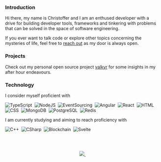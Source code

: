 ### Introduction

Hi there, my name is Christoffer and I am an enthused developer with a drive for building developer tools, frameworks and tinkering with problems that can be solved in the space of software engineering.

If you ever want to talk code or explore other topics concerning the mysteries of life, feel free to [reach out](mailto:hi@kodemon.net) as my door is always open.

### Projects

Check out my personal open source project [valkyr](https://github.com/kodemon/valkyr) for some insights in my after hour endeavours.

### Technology

I consider myself proficient with

![TypeScript](https://img.shields.io/badge/-TypeScript-05122A?style=flat-square&logo=TypeScript&logoColor=white&color=3178C6)&nbsp;
![NodeJS](https://img.shields.io/badge/-NodeJS-05122A?style=flat-square&logo=Node.js&logoColor=white&color=339933)&nbsp;
![EventSourcing](https://img.shields.io/badge/-EventSourcing-05122A?style=flat-square&logo=EventStore&logoColor=white)&nbsp;
![Angular](https://img.shields.io/badge/-Angular-05122A?style=flat-square&logo=Angular&logoColor=white&color=DC382D)&nbsp;
![React](https://img.shields.io/badge/-React-05122A?style=flat-square&logo=React&logoColor=black&color=61DAFB)&nbsp;
![HTML](https://img.shields.io/badge/-HTML5-05122A?style=flat-square&logo=HTML5&logoColor=white&color=E34F26)&nbsp;
![CSS](https://img.shields.io/badge/-CSS3-05122A?style=flat-square&logo=CSS3&logoColor=white&color=1572B6)&nbsp;
![MongoDB](https://img.shields.io/badge/-MongoDB-05122A?style=flat-square&logo=MongoDB&logoColor=white&color=47A248)&nbsp;
![PostgreSQL](https://img.shields.io/badge/-PostgreSQL-05122A?style=flat-square&logo=PostgreSQL&logoColor=white&color=4169E1)&nbsp;
![Redis](https://img.shields.io/badge/-Redis-05122A?style=flat-square&logo=Redis&logoColor=white&color=DC382D)

I am currently studying and aiming to reach proficiency with 

![C++](https://img.shields.io/badge/-C++-05122A?style=flat-square&logo=C%2B%2B)&nbsp;
![CSharp](https://img.shields.io/badge/-CSharp-05122A?style=flat-square&logo=CSharp&color=239120)&nbsp;
![Blockchain](https://img.shields.io/badge/-Blockchain-05122A?style=flat-square&logo=Bitcoin&logoColor=black&color=F7931A)&nbsp;
![Svelte](https://img.shields.io/badge/-Svelte-05122A?style=flat-square&logo=Svelte&logoColor=white&color=FF3E00)

<br />
<br />

<p align="center">
 <a href="https://github.com/kodemon">
  <img src="https://github-readme-stats.vercel.app/api?username=kodemon&theme=react&hide_border=true&hide_title=true" />&nbsp;
 </a>
</p>
